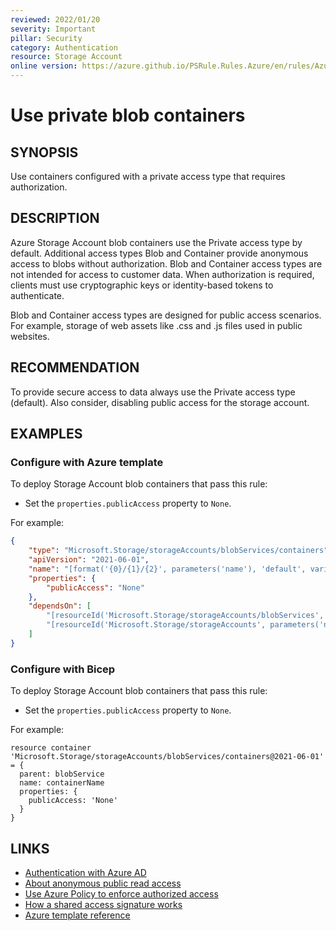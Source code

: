 ```yaml
---
reviewed: 2022/01/20
severity: Important
pillar: Security
category: Authentication
resource: Storage Account
online version: https://azure.github.io/PSRule.Rules.Azure/en/rules/Azure.Storage.BlobAccessType/
---
```


# Use private blob containers

## SYNOPSIS

Use containers configured with a private access type that requires authorization.

## DESCRIPTION

Azure Storage Account blob containers use the Private access type by default.
Additional access types Blob and Container provide anonymous access to blobs without authorization.
Blob and Container access types are not intended for access to customer data.
When authorization is required, clients must use cryptographic keys or identity-based tokens to authenticate.

Blob and Container access types are designed for public access scenarios.
For example, storage of web assets like .css and .js files used in public websites.

## RECOMMENDATION

To provide secure access to data always use the Private access type (default).
Also consider, disabling public access for the storage account.

## EXAMPLES

### Configure with Azure template

To deploy Storage Account blob containers that pass this rule:

- Set the `properties.publicAccess` property to `None`.

For example:

```json
{
    "type": "Microsoft.Storage/storageAccounts/blobServices/containers",
    "apiVersion": "2021-06-01",
    "name": "[format('{0}/{1}/{2}', parameters('name'), 'default', variables('containerName'))]",
    "properties": {
        "publicAccess": "None"
    },
    "dependsOn": [
        "[resourceId('Microsoft.Storage/storageAccounts/blobServices', parameters('name'), 'default')]",
        "[resourceId('Microsoft.Storage/storageAccounts', parameters('name'))]"
    ]
}
```

### Configure with Bicep

To deploy Storage Account blob containers that pass this rule:

- Set the `properties.publicAccess` property to `None`.

For example:

```bicep
resource container 'Microsoft.Storage/storageAccounts/blobServices/containers@2021-06-01' = {
  parent: blobService
  name: containerName
  properties: {
    publicAccess: 'None'
  }
}
```

## LINKS

- [Authentication with Azure AD](https://learn.microsoft.com/azure/architecture/framework/security/design-identity-authentication)
- [About anonymous public read access](https://docs.microsoft.com/azure/storage/blobs/anonymous-read-access-configure#about-anonymous-public-read-access)
- [Use Azure Policy to enforce authorized access](https://docs.microsoft.com/azure/storage/blobs/anonymous-read-access-prevent#use-azure-policy-to-enforce-authorized-access)
- [How a shared access signature works](https://docs.microsoft.com/azure/storage/common/storage-sas-overview#how-a-shared-access-signature-works)
- [Azure template reference](https://docs.microsoft.com/azure/templates/microsoft.storage/storageaccounts)
